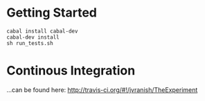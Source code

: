 Getting Started
===============

```
cabal install cabal-dev
cabal-dev install
sh run_tests.sh
```

Continous Integration
=====================

...can be found here: http://travis-ci.org/#!/jvranish/TheExperiment
